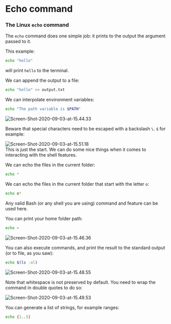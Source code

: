 # Echo command

### The Linux `echo` command <a href="#the-linux-echo-command" id="the-linux-echo-command"></a>

The `echo` command does one simple job: it prints to the output the argument passed to it.

This example:

```bash
echo "hello"
```

will print `hello` to the terminal.

We can append the output to a file:

```bash
echo "hello" >> output.txt
```

We can interpolate environment variables:

```bash
echo "The path variable is $PATH"
```

![Screen-Shot-2020-09-03-at-15.44.33](https://www.freecodecamp.org/news/content/images/2020/10/Screen-Shot-2020-09-03-at-15.44.33.png)

Beware that special characters need to be escaped with a backslash `\`. `$` for example:

![Screen-Shot-2020-09-03-at-15.51.18](https://www.freecodecamp.org/news/content/images/2020/10/Screen-Shot-2020-09-03-at-15.51.18.png)\
This is just the start. We can do some nice things when it comes to interacting with the shell features.

We can echo the files in the current folder:

```bash
echo *
```

We can echo the files in the current folder that start with the letter `o`:

```bash
echo o*
```

Any valid Bash (or any shell you are using) command and feature can be used here.

You can print your home folder path:

```bash
echo ~
```

![Screen-Shot-2020-09-03-at-15.46.36](https://www.freecodecamp.org/news/content/images/2020/10/Screen-Shot-2020-09-03-at-15.46.36.png)

You can also execute commands, and print the result to the standard output (or to file, as you saw):

```bash
echo $(ls -al)
```

![Screen-Shot-2020-09-03-at-15.48.55](https://www.freecodecamp.org/news/content/images/2020/10/Screen-Shot-2020-09-03-at-15.48.55.png)

Note that whitespace is not preserved by default. You need to wrap the command in double quotes to do so:

![Screen-Shot-2020-09-03-at-15.49.53](https://www.freecodecamp.org/news/content/images/2020/10/Screen-Shot-2020-09-03-at-15.49.53.png)

You can generate a list of strings, for example ranges:

```bash
echo {1..5}

```

<figure><img src="https://www.freecodecamp.org/news/content/images/2020/10/Screen-Shot-2020-09-03-at-15.47.19.png" alt=""><figcaption></figcaption></figure>
